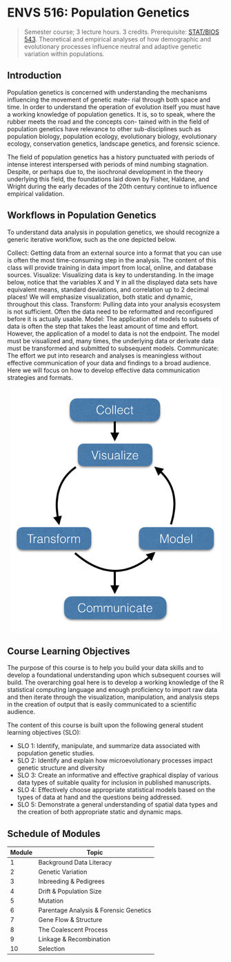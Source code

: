 # ENVS 516: Population Genetics

> Semester course; 3 lecture hours. 3 credits. Prerequisite: [STAT/BIOS 543](https://bulletin.vcu.edu/search/?P=STAT%20543). Theoretical and empirical analyses of how demographic and evolutionary processes influence neutral and adaptive genetic variation within populations.

## Introduction
Population genetics is concerned with understanding the mechanisms influencing the movement of genetic mate- rial through both space and time. In order to understand the operation of evolution itself you must have a working knowledge of population genetics. It is, so to speak, where the rubber meets the road and the concepts con- tained with in the field of population genetics have relevance to other sub-disciplines such as population biology, population ecology, evolutionary biology, evolutionary ecology, conservation genetics, landscape genetics, and forensic science.

The field of population genetics has a history punctuated with periods of intense interest interspersed with periods of mind numbing stagnation. Despite, or perhaps due to, the isochronal development in the theory underlying this field, the foundations laid down by Fisher, Haldane, and Wright during the early decades of the 20th century continue to influence empirical validation.

## Workflows in Population Genetics

To understand data analysis in population genetics, we should recognize a generic iterative workflow, such as the one depicted below.

Collect: Getting data from an external source into a format that you can use is often the most time-consuming step in the analysis. The content of this class will provide training in data import from local, online, and database sources.
Visualize: Visualizing data is key to understanding. In the image below, notice that the variables X and Y in all the displayed data sets have equivalent means, standard deviations, and correlation up to 2 decimal places! We will emphasize visualization, both static and dynamic, throughout this class.
Transform: Pulling data into your analysis ecosystem is not sufficient. Often the data need to be reformatted and reconfigured before it is actually usable.
Model: The application of models to subsets of data is often the step that takes the least amount of time and effort. However, the application of a model to data is not the endpoint. The model must be visualized and, many times, the underlying data or derivate data must be transformed and submitted to subsequent models.
Communicate: The effort we put into research and analyses is meaningless without effective communication of your data and findings to a broad audience. Here we will focus on how to develop effective data communication strategies and formats.

<p align="center">
<img src="media/workflow.png">
</p>

## Course Learning Objectives

The purpose of this course is to help you build your data skills and to develop a foundational understanding upon which subsequent courses will build. The overarching goal here is to develop a working knowledge of the R statistical computing language and enough proficiency to import raw data and then iterate through the visualization, manipulation, and analysis steps in the creation of output that is easily communicated to a scientific audience.

The content of this course is built upon the following general student learning objectives (SLO):

- SLO 1: Identify, manipulate, and summarize data associated with population genetic studies.
- SLO 2: Identify and explain how microevolutionary processes impact genetic structure and diversity
- SLO 3: Create an informative and effective graphical display of various data types of suitable quality for inclusion in published manuscripts.
- SLO 4: Effectively choose appropriate statistical models based on the types of data at hand and the questions being addressed.
- SLO 5: Demonstrate a general understanding of spatial data types and the creation of both appropriate static and dynamic maps.



## Schedule of Modules

Module  | Topic
--------|---------
1       | Background Data Literacy 
2       | Genetic Variation 
3       | Inbreeding & Pedigrees 
4       | Drift & Population Size 
5       | Mutation 
6       | Parentage Analysis & Forensic Genetics 
7       | Gene Flow & Structure  
8       | The Coalescent Process 
9       | Linkage & Recombination 
10      | Selection 





